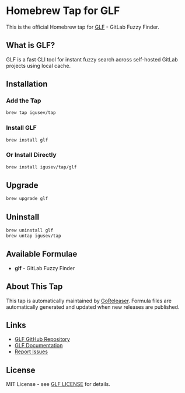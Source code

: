 # Homebrew Tap for GLF

This is the official Homebrew tap for [GLF](https://github.com/igusev/glf) - GitLab Fuzzy Finder.

## What is GLF?

GLF is a fast CLI tool for instant fuzzy search across self-hosted GitLab projects using local cache.

## Installation

### Add the Tap

```bash
brew tap igusev/tap
```

### Install GLF

```bash
brew install glf
```

### Or Install Directly

```bash
brew install igusev/tap/glf
```

## Upgrade

```bash
brew upgrade glf
```

## Uninstall

```bash
brew uninstall glf
brew untap igusev/tap
```

## Available Formulae

- **glf** - GitLab Fuzzy Finder

## About This Tap

This tap is automatically maintained by [GoReleaser](https://goreleaser.com/). Formula files are automatically generated and updated when new releases are published.

## Links

- [GLF GitHub Repository](https://github.com/igusev/glf)
- [GLF Documentation](https://github.com/igusev/glf#readme)
- [Report Issues](https://github.com/igusev/glf/issues)

## License

MIT License - see [GLF LICENSE](https://github.com/igusev/glf/blob/main/LICENSE) for details.
